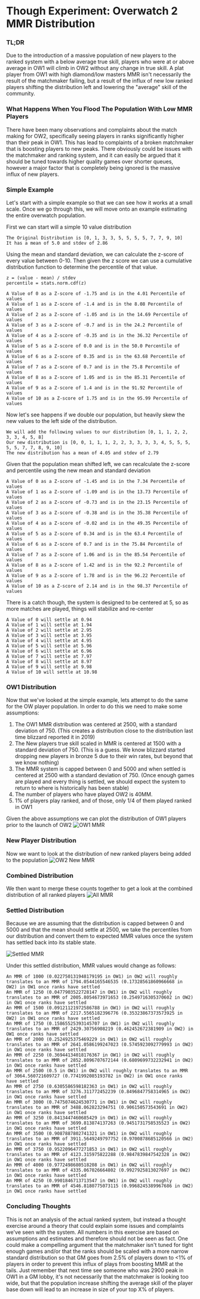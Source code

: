 # Though Experiment: Overwatch 2 MMR Distribution
### TL;DR
Due to the introduction of a massive population of new players to the ranked system with a below average true skill, 
players who were at or above average in OW1 will climb in OW2 without any change in true skill. A plat player from OW1 
with high diamond/low masters MMR isn't necessarily the result of the matchmaker failing, but a result of the influx of new low ranked
players shifting the distribution left and lowering the "average" skill of the community.

### What Happens When You Flood The Population With Low MMR Players
There have been many observations and complaints about the match making for OW2, specifically seeing players in ranks 
significantly higher than their peak in OW1. This has lead to complaints of a broken matchmaker that is boosting players 
to new peaks. There obviously could be issues with the matchmaker and ranking system, and it can easily be argued that it
should be tuned towards higher quality games over shorter queues, however a major factor that is completely being ignored
is the massive influx of new players.

### Simple Example
Let's start with a simple example so that we can see how it works at a small scale. Once we go through this, we will move
onto an example estimating the entire overwatch population.

First we can start will a simple 10 value distribution
```
The Original Distribution is [0, 1, 3, 3, 5, 5, 5, 5, 7, 7, 9, 10]
It has a mean of 5.0 and stdev of 2.86
```
Using the mean and standard deviation, we can calculate the z-score of every value between 0-10. Then given the z score
we can use a cumulative distribution function to determine the percentile of that value.
```
z = (value - mean) / stdev
percentile = stats.norm.cdf(z)

A Value of 0 as a Z-score of -1.75 and is in the 4.01 Percentile of values
A Value of 1 as a Z-score of -1.4 and is in the 8.08 Percentile of values
A Value of 2 as a Z-score of -1.05 and is in the 14.69 Percentile of values
A Value of 3 as a Z-score of -0.7 and is in the 24.2 Percentile of values
A Value of 4 as a Z-score of -0.35 and is in the 36.32 Percentile of values
A Value of 5 as a Z-score of 0.0 and is in the 50.0 Percentile of values
A Value of 6 as a Z-score of 0.35 and is in the 63.68 Percentile of values
A Value of 7 as a Z-score of 0.7 and is in the 75.8 Percentile of values
A Value of 8 as a Z-score of 1.05 and is in the 85.31 Percentile of values
A Value of 9 as a Z-score of 1.4 and is in the 91.92 Percentile of values
A Value of 10 as a Z-score of 1.75 and is in the 95.99 Percentile of values
```
Now let's see happens if we double our population, but heavily skew the new values to the left side of the distribution.
```
We will add the following values to our distribution [0, 1, 1, 2, 2, 3, 3, 4, 5, 8]
Our new distribution is [0, 0, 1, 1, 1, 2, 2, 3, 3, 3, 3, 4, 5, 5, 5, 5, 5, 7, 7, 8, 9, 10]
The new distribution has a mean of 4.05 and stdev of 2.79
```
Given that the population mean shifted left, we can recalculate the z-score and percentile using the new mean and standard deviation
```
A Value of 0 as a Z-score of -1.45 and is in the 7.34 Percentile of values
A Value of 1 as a Z-score of -1.09 and is in the 13.73 Percentile of values
A Value of 2 as a Z-score of -0.73 and is in the 23.15 Percentile of values
A Value of 3 as a Z-score of -0.38 and is in the 35.38 Percentile of values
A Value of 4 as a Z-score of -0.02 and is in the 49.35 Percentile of values
A Value of 5 as a Z-score of 0.34 and is in the 63.4 Percentile of values
A Value of 6 as a Z-score of 0.7 and is in the 75.84 Percentile of values
A Value of 7 as a Z-score of 1.06 and is in the 85.54 Percentile of values
A Value of 8 as a Z-score of 1.42 and is in the 92.2 Percentile of values
A Value of 9 as a Z-score of 1.78 and is in the 96.22 Percentile of values
A Value of 10 as a Z-score of 2.14 and is in the 98.37 Percentile of values
```
There is a catch though, the system is designed to be centered at 5, so as more matches are played, things will stabilize and re-center
```
A Value of 0 will settle at 0.94
A Value of 1 will settle at 1.94
A Value of 2 will settle at 2.95
A Value of 3 will settle at 3.95
A Value of 4 will settle at 4.95
A Value of 5 will settle at 5.96
A Value of 6 will settle at 6.96
A Value of 7 will settle at 7.97
A Value of 8 will settle at 8.97
A Value of 9 will settle at 9.98
A Value of 10 will settle at 10.98
```
### OW1 Distribution
Now that we've looked at the simple example, lets attempt to do the same for the OW player population. In order to do
this we need to make some assumptions:
1. The OW1 MMR distribution was centered at 2500, with a standard deviation of 750. (This creates a distribution close to the distribution last time blizzard reported it in 2019)
2. The New players true skill scaled in MMR is centered at 1500 with a standard deviation of 750. (This is a guess. We know blizzard started dropping new players in bronze 5 due to their win rates, but beyond that we know nothing)
3. The MMR system is capped between 0 and 5000 and when settled is centered at 2500 with a standard deviation of 750. (Once enough games are played and every thing is settled, we should expect the system to return to where is historically has been stable)
4. The number of players who have played OW2 is 40MM. 
5. 1% of players play ranked, and of those, only 1/4 of them played ranked in OW1 

Given the above assumptions we can plot the distribution of OW1 players prior to the launch of OW2
![OW1 MMR](MMR_Distribution_OW1.png)

### New Player Distribution
Now we want to look at the distribution of new ranked players being added to the population
![OW2 New MMR](MMR_Distribution_OW2.png)

### Combined Distribution
We then want to merge these counts together to get a look at the combined distribution of all ranked players
![All MMR](MMR_Distribution_total.png)

### Settled Distribution
Because we are assuming that the distribution is capped between 0 and 5000 and that the mean should settle at 2500, we
take the percentiles from our distribution and convert them to expected MMR values once the system has settled back into 
its stable state.

![Settled MMR](MMR_Distribution.png)

Under this settled distribution, MMR values would change as follows:
```
An MMR of 1000 (0.022750131948179195 in OW1) in OW2 will roughly translates to an MMR of 1794.0544165546535 (0.17328561860966668 in OW2) in OW1 once ranks have settled
An MMR of 1250 (0.0477903522728147 in OW1) in OW2 will roughly translates to an MMR of 2005.8054673971653 (0.2549716305370602 in OW2) in OW1 once ranks have settled
An MMR of 1500 (0.09121121972586788 in OW1) in OW2 will roughly translates to an MMR of 2217.5565182396776 (0.35323867373573925 in OW2) in OW1 once ranks have settled
An MMR of 1750 (0.15865525393145707 in OW1) in OW2 will roughly translates to an MMR of 2429.30756908219 (0.462452672381909 in OW2) in OW1 once ranks have settled
An MMR of 2000 (0.2524925375469229 in OW1) in OW2 will roughly translates to an MMR of 2641.0586199247023 (0.5745923092779993 in OW2) in OW1 once ranks have settled
An MMR of 2250 (0.36944134018176367 in OW1) in OW2 will roughly translates to an MMR of 2852.8096707672144 (0.6809699732232941 in OW2) in OW1 once ranks have settled
An MMR of 2500 (0.5 in OW1) in OW2 will roughly translates to an MMR of 3064.560721609727 (0.7741992085193782 in OW2) in OW1 once ranks have settled
An MMR of 2750 (0.6305586598182363 in OW1) in OW2 will roughly translates to an MMR of 3276.311772452239 (0.8496847758314965 in OW2) in OW1 once ranks have settled
An MMR of 3000 (0.7475074624530771 in OW1) in OW2 will roughly translates to an MMR of 3488.062823294751 (0.906150573543691 in OW2) in OW1 once ranks have settled
An MMR of 3250 (0.8413447460685429 in OW1) in OW2 will roughly translates to an MMR of 3699.813874137263 (0.9451731758535523 in OW2) in OW1 once ranks have settled
An MMR of 3500 (0.9087887802741321 in OW1) in OW2 will roughly translates to an MMR of 3911.5649249797752 (0.9700878685120566 in OW2) in OW1 once ranks have settled
An MMR of 3750 (0.9522096477271853 in OW1) in OW2 will roughly translates to an MMR of 4123.315975822288 (0.9847839847542328 in OW2) in OW1 once ranks have settled
An MMR of 4000 (0.9772498680518208 in OW1) in OW2 will roughly translates to an MMR of 4335.067026664802 (0.9927925813027697 in OW2) in OW1 once ranks have settled
An MMR of 4250 (0.9901846713713547 in OW1) in OW2 will roughly translates to an MMR of 4546.8180775073115 (0.9968245389967686 in OW2) in OW1 once ranks have settled
```

### Concluding Thoughts
This is not an analysis of the actual ranked system, but instead a thought exercise around a theory that could explain some
issues and complaints we've seen with the system. All numbers in this exercise are based on assumptions and estimates and 
therefore should not be seen as fact. One could make a compelling argument that the matchmaker isn't tuned for tight enough games and/or
that the ranks should be scaled with a more narrow standard distribution so that GM goes from 2.5% of players down to <1% of players in order to
prevent this influx of plays from boosting MMR at the tails. Just remember that next time see someone who was 2900 peak in OW1 in a GM lobby,
it's not necessarily that the matchmaker is looking too wide, but that the population increase shifting the average skill of the player base down
will lead to an increase in size of your top X% of players.